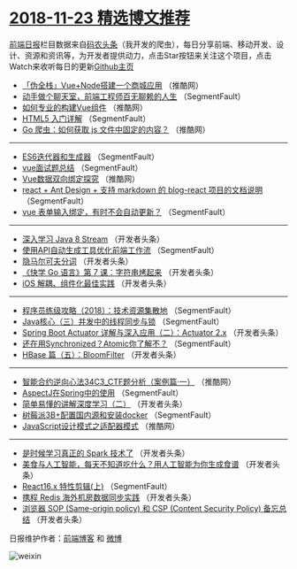 # [2018-11-23 精选博文推荐](http://hao.caibaojian.com/date/2018/11/23)

[前端日报](http://caibaojian.com/c/news)栏目数据来自[码农头条](http://hao.caibaojian.com/)（我开发的爬虫），每日分享前端、移动开发、设计、资源和资讯等，为开发者提供动力，点击Star按钮来关注这个项目，点击Watch来收听每日的更新[Github主页](https://github.com/kujian/frontendDaily)
* [「伪全栈」Vue+Node搭建一个商城应用](http://hao.caibaojian.com/92593.html) （推酷网）
* [动手做个聊天室，前端工程师百无聊赖的人生](http://hao.caibaojian.com/92542.html) （SegmentFault）
* [如何专业的构建Vue组件](http://hao.caibaojian.com/92592.html) （推酷网）
* [HTML5 入门详解](http://hao.caibaojian.com/92550.html) （SegmentFault）
* [Go 爬虫：如何获取 js 文件中固定的内容？](http://hao.caibaojian.com/92590.html) （推酷网）

***
* [ES6迭代器和生成器](http://hao.caibaojian.com/92554.html) （SegmentFault）
* [vue面试题总结](http://hao.caibaojian.com/92543.html) （SegmentFault）
* [Vue数据双向绑定探究](http://hao.caibaojian.com/92591.html) （推酷网）
* [react + Ant Design + 支持 markdown 的 blog-react 项目的文档说明](http://hao.caibaojian.com/92545.html) （SegmentFault）
* [vue 表单输入绑定，有时不会自动更新？](http://hao.caibaojian.com/92546.html) （SegmentFault）

***
* [深入学习 Java 8 Stream](http://hao.caibaojian.com/92560.html) （开发者头条）
* [使用API自动生成工具优化前端工作流](http://hao.caibaojian.com/92540.html) （SegmentFault）
* [隐马尔可夫分词](http://hao.caibaojian.com/92572.html) （开发者头条）
* [《快学 Go 语言》第 7 课：字符串烤起来](http://hao.caibaojian.com/92564.html) （开发者头条）
* [iOS 解耦、组件化最佳实践](http://hao.caibaojian.com/92565.html) （开发者头条）

***
* [程序员练级攻略（2018）：技术资源集散地](http://hao.caibaojian.com/92544.html) （SegmentFault）
* [Java核心（三）并发中的线程同步与锁](http://hao.caibaojian.com/92555.html) （SegmentFault）
* [Spring Boot Actuator 详解与深入应用（二）：Actuator 2.x](http://hao.caibaojian.com/92566.html) （开发者头条）
* [还在用Synchronized？Atomic你了解不？](http://hao.caibaojian.com/92556.html) （SegmentFault）
* [HBase 篇（五）：BloomFilter](http://hao.caibaojian.com/92567.html) （开发者头条）

***
* [智能合约逆向心法34C3_CTF题分析（案例篇·一）](http://hao.caibaojian.com/92594.html) （推酷网）
* [AspectJ在Spring中的使用](http://hao.caibaojian.com/92557.html) （SegmentFault）
* [简单易懂的讲解深度学习（二）](http://hao.caibaojian.com/92568.html) （开发者头条）
* [树莓派3B+配置国内源和安装docker](http://hao.caibaojian.com/92547.html) （SegmentFault）
* [JavaScript设计模式之适配器模式](http://hao.caibaojian.com/92595.html) （推酷网）

***
* [是时候学习真正的 Spark 技术了](http://hao.caibaojian.com/92558.html) （开发者头条）
* [美食与人工智能，每天不知道吃什么？用人工智能为你生成食谱](http://hao.caibaojian.com/92569.html) （开发者头条）
* [React16.x 特性剪辑(上)](http://hao.caibaojian.com/92548.html) （SegmentFault）
* [携程 Redis 海外机房数据同步实践](http://hao.caibaojian.com/92559.html) （开发者头条）
* [浏览器 SOP (Same-origin policy) 和 CSP (Content Security Policy) 备忘总结](http://hao.caibaojian.com/92570.html) （开发者头条）

日报维护作者：[前端博客](http://caibaojian.com/) 和 [微博](http://caibaojian.com/go/weibo)

![weixin](https://user-images.githubusercontent.com/3055447/38468989-651132ac-3b80-11e8-8e6b-15122322a9d7.png)